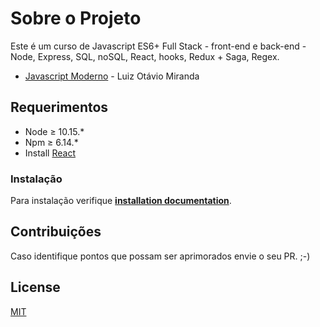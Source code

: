 # Sobre o Projeto

Este é um curso de Javascript ES6+ Full Stack - front-end e back-end - Node, Express, SQL, noSQL, React, hooks, Redux + Saga, Regex.
- <a href="https://www.udemy.com/course/curso-de-javascript-moderno-do-basico-ao-avancado/">Javascript Moderno</a> - Luiz Otávio Miranda

## Requerimentos

- Node &ge; 10.15.*
- Npm &ge; 6.14.*
- Install <a href="#">React</a>

### Instalação

Para instalação verifique **[installation documentation](docs/installation.md)**.

## Contribuições
Caso identifique pontos
que possam ser aprimorados envie o seu PR. ;-)

## License
[MIT](https://choosealicense.com/licenses/mit/)
